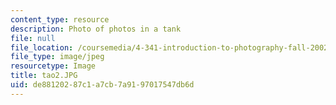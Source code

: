 ```yaml
---
content_type: resource
description: Photo of photos in a tank
file: null
file_location: /coursemedia/4-341-introduction-to-photography-fall-2002/de88120287c1a7cb7a9197017547db6d_tao2.JPG
file_type: image/jpeg
resourcetype: Image
title: tao2.JPG
uid: de881202-87c1-a7cb-7a91-97017547db6d
---
```

